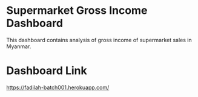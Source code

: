# Supermarket Gross Income Dashboard
This dashboard contains analysis of gross income of supermarket sales in Myanmar.

# Dashboard Link
https://fadilah-batch001.herokuapp.com/
